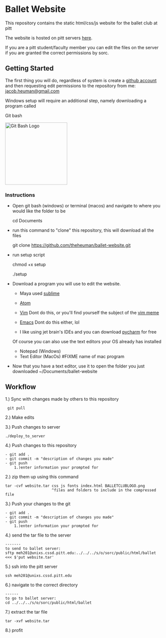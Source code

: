 # Ballet Website

This repository contains the static html/css/js website for the ballet club at pitt

The website is hosted on pitt servers [here](http://www.pitt.edu/~sorc/ballet/).

If you are a pitt student/faculty member you can edit the files on the server if you are granted the correct permissions
by sorc.

## Getting Started

The first thing you will do, regardless of system is create a [github account](https://github.com/join) and then requesting edit permissions to the repository from me: jacob.heuman@gmail.com


Windows setup will require an additional step, namely downloading a program called

Git bash

<a href="https://gitforwindows.org/">
<img src="https://gitforwindows.org/img/git_logo.png" alt="Git Bash Logo" data-canonical-src="https://gitforwindows.org/img/git_logo.png" width="200" height="200" />
</a>

### Instructions

- Open git bash (windows) or terminal (macos) and navigate to where you would like the folder to be


    cd Documents
    
    
- run this command to "clone" this repository, this will download all the files


    git clone https://github.com/theheuman/ballet-website.git
    

- run setup script


    chmod +x setup
    
    ./setup
    

- Download a program you will use to edit the website.
    
    - Maya used [sublime]()
    - [Atom]()
    - [Vim]() Dont do this, or you'll find yourself the subject of the [vim meme](https://external-content.duckduckgo.com/iu/?u=https%3A%2F%2Fpics.conservativememes.com%2Fwhen-you-finally-exit-vim-you-know-im-something-of-41849715.png&f=1&nofb=1)
    - [Emacs]() Dont do this either, lol
    
    - I like using jet brain's IDEs and you can download [pycharm]() for free
    
    Of course you can also use the text editors your OS already has installed 
    
    - Notepad (Windows)
    - Text Editor (MacOs) #FIXME name of mac program
    
- Now that you have a text editor, use it to open the folder you just downloaded ~/Documents/ballet-website


## Workflow

 1.) Sync with changes made by others to this repository
 
     git pull
     
 2.) Make edits
 
 3.) Push changes to server

    
    ./deploy_to_server
    
 
 4.) Push changes to this repository


  	- git add .
  	- git commit -m "description of changes you made"
  	- git push
  		1.)enter information your prompted for


2.) zip them up using this command

  	tar -cvf website.tar css js fonts index.html BALLETCLUBLOGO.png
  						 ^files and folders to include in the compressed file

  3.) Push your changes to the git
  
  	- git add .
  	- git commit -m "description of changes you made"
  	- git push
  		1.)enter information your prompted for

  4.) send the tar file to the server 
  	
  	-------
  	to send to ballet server:
  	sftp meh201@unixs.cssd.pitt.edu:../../../s/o/sorc/public/html/ballet <<< $'put website.tar'

  5.) ssh into the pitt server

  	ssh meh201@unixs.cssd.pitt.edu

  6.) navigate to the correct directory
  	
  	------
  	to go to ballet server:
  	cd ../../../s/o/sorc/public/html/ballet

  7.) extract the tar file
  	
  	tar -xvf website.tar

  8.) profit 



